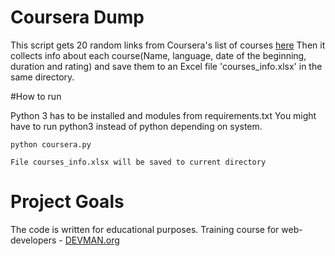 # Coursera Dump

This script gets 20 random links from Coursera's list of courses [here](https://www.coursera.org/sitemap~www~courses.xml)
Then it collects info about each course(Name, language, date of the beginning, duration and rating)
and save them to an Excel file 'courses_info.xlsx' in the same directory.

#How to run

Python 3 has to be installed and modules from requirements.txt
You might have to run python3 instead of python depending on system.

```commandline
python coursera.py

File courses_info.xlsx will be saved to current directory
```

# Project Goals

The code is written for educational purposes. Training course for web-developers - [DEVMAN.org](https://devman.org)
